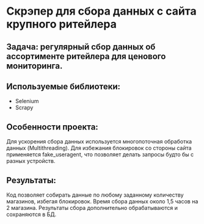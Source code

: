 # Скрэпер для сбора данных с сайта крупного ритейлера

## Задача: регулярный сбор данных об ассортименте ритейлера для ценового мониторинга.

## Используемые библиотеки:
- Selenium
- Scrapy

## Особенности проекта:
Для ускорения сбора данных используется многопоточная обработка данных (Multithreading). Для избежания блокировок со стороны сайта применяется fake_useragent, что позволяет делать запросы будто бы с разных устройств.

## Результаты:
Код позволяет собирать данные по любому заданному количеству магазинов, избегая блокировок. Время сбора данных около 1,5 часов на 2 магазина. Результаты сбора дополнительно обрабатываются и сохраняются в БД.


